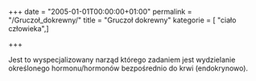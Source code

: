 +++
date = "2005-01-01T00:00:00+01:00"
permalink = "/Gruczoł_dokrewny/"
title = "Gruczoł dokrewny"
kategorie = [ "ciało człowieka",]

+++

Jest to wyspecjalizowany narząd którego zadaniem jest wydzielanie określonego hormonu/hormonów bezpośrednio do krwi (endokrynowo).
